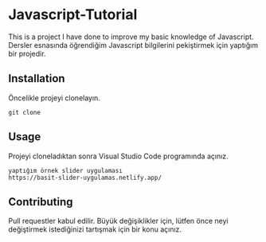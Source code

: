 # Javascript-Tutorial
This is a project I have done to improve my basic knowledge of Javascript.
Dersler esnasında öğrendiğim Javascript bilgilerini pekiştirmek için yaptığım bir projedir.
## Installation
Öncelikle projeyi clonelayın.
```
git clone
```
## Usage
Projeyi cloneladıktan sonra Visual Studio Code programında açınız.

```
yaptığım örnek slider uygulaması
https://basit-slider-uygulamas.netlify.app/
```
## Contributing
Pull requestler kabul edilir. Büyük değişiklikler için, lütfen önce neyi değiştirmek istediğinizi tartışmak için bir konu açınız.

